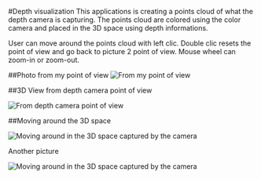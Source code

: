#Depth visualization
This applications is creating a points cloud of what the depth camera is capturing.
The points cloud are colored using the color camera and placed in the 3D space using depth informations.

User can move around the points cloud with left clic.
Double clic resets the point of view and go back to picture 2 point of view.
Mouse wheel can zoom-in or zoom-out.

##Photo from my point of view
![From my point of view](https://github.com/potioc/Papart-examples/blob/master/papart-examples/DepthCamera/DepthVisualization/20160706_153819.jpg)

##3D View from depth camera point of view

![From depth camera point of view](https://github.com/potioc/Papart-examples/blob/master/papart-examples/DepthCamera/DepthVisualization/depthvisualization2.png)

##Moving around the 3D space

![Moving around in the 3D space captured by the camera](https://github.com/potioc/Papart-examples/blob/master/papart-examples/DepthCamera/DepthVisualization/depthvisualization.png)

Another picture

![Moving around in the 3D space captured by the camera](https://github.com/potioc/Papart-examples/blob/master/papart-examples/DepthCamera/DepthVisualization/depthvisualization3.png)

